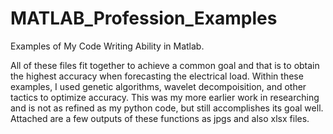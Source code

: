# MATLAB_Profession_Examples
Examples of My Code Writing Ability in Matlab.

All of these files fit together to achieve a common goal and that is to obtain the highest accuracy when forecasting the electrical load.
Within these examples, I used genetic algorithms, wavelet decompoisition, and other tactics to optimize accuracy. This was my more earlier 
work in researching and is not as refined as my python code, but still accomplishes its goal well. Attached are a few outputs of these functions
as jpgs and also xlsx files. 
